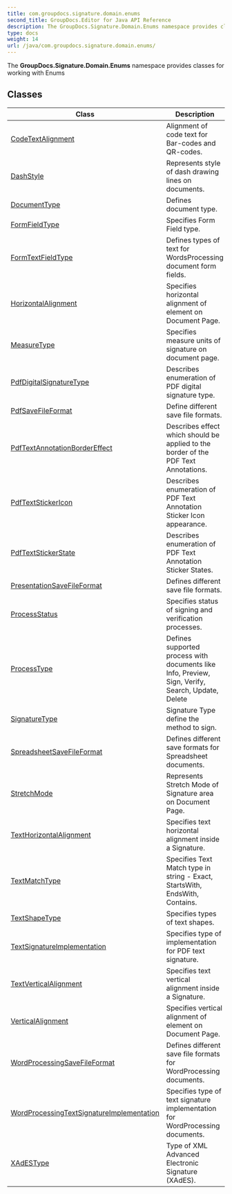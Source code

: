 ```yaml
---
title: com.groupdocs.signature.domain.enums
second_title: GroupDocs.Editor for Java API Reference
description: The GroupDocs.Signature.Domain.Enums namespace provides classes for working with Enums
type: docs
weight: 14
url: /java/com.groupdocs.signature.domain.enums/
---
```


The **GroupDocs.Signature.Domain.Enums** namespace provides classes for working with Enums


## Classes

| Class | Description |
| --- | --- |
| [CodeTextAlignment](../com.groupdocs.signature.domain.enums/codetextalignment) | Alignment of code text for Bar-codes and QR-codes. |
| [DashStyle](../com.groupdocs.signature.domain.enums/dashstyle) | Represents style of dash drawing lines on documents. |
| [DocumentType](../com.groupdocs.signature.domain.enums/documenttype) | Defines document type. |
| [FormFieldType](../com.groupdocs.signature.domain.enums/formfieldtype) | Specifies Form Field type. |
| [FormTextFieldType](../com.groupdocs.signature.domain.enums/formtextfieldtype) | Defines types of text for WordsProcessing document form fields. |
| [HorizontalAlignment](../com.groupdocs.signature.domain.enums/horizontalalignment) | Specifies horizontal alignment of element on Document Page. |
| [MeasureType](../com.groupdocs.signature.domain.enums/measuretype) | Specifies measure units of signature on document page. |
| [PdfDigitalSignatureType](../com.groupdocs.signature.domain.enums/pdfdigitalsignaturetype) | Describes enumeration of PDF digital signature type. |
| [PdfSaveFileFormat](../com.groupdocs.signature.domain.enums/pdfsavefileformat) | Define different save file formats. |
| [PdfTextAnnotationBorderEffect](../com.groupdocs.signature.domain.enums/pdftextannotationbordereffect) | Describes effect which should be applied to the border of the PDF Text Annotations. |
| [PdfTextStickerIcon](../com.groupdocs.signature.domain.enums/pdftextstickericon) | Describes enumeration of PDF Text Annotation Sticker Icon appearance. |
| [PdfTextStickerState](../com.groupdocs.signature.domain.enums/pdftextstickerstate) | Describes enumeration of PDF Text Annotation Sticker States. |
| [PresentationSaveFileFormat](../com.groupdocs.signature.domain.enums/presentationsavefileformat) | Defines different save file formats. |
| [ProcessStatus](../com.groupdocs.signature.domain.enums/processstatus) | Specifies status of signing and verification processes. |
| [ProcessType](../com.groupdocs.signature.domain.enums/processtype) | Defines supported process with documents like Info, Preview, Sign, Verify, Search, Update, Delete |
| [SignatureType](../com.groupdocs.signature.domain.enums/signaturetype) | Signature Type define the method to sign. |
| [SpreadsheetSaveFileFormat](../com.groupdocs.signature.domain.enums/spreadsheetsavefileformat) | Defines different save formats for Spreadsheet documents. |
| [StretchMode](../com.groupdocs.signature.domain.enums/stretchmode) | Represents Stretch Mode of Signature area on Document Page. |
| [TextHorizontalAlignment](../com.groupdocs.signature.domain.enums/texthorizontalalignment) | Specifies text horizontal alignment inside a Signature. |
| [TextMatchType](../com.groupdocs.signature.domain.enums/textmatchtype) | Specifies Text Match type in string - Exact, StartsWith, EndsWith, Contains. |
| [TextShapeType](../com.groupdocs.signature.domain.enums/textshapetype) | Specifies types of text shapes. |
| [TextSignatureImplementation](../com.groupdocs.signature.domain.enums/textsignatureimplementation) | Specifies type of implementation for PDF text signature. |
| [TextVerticalAlignment](../com.groupdocs.signature.domain.enums/textverticalalignment) | Specifies text vertical alignment inside a Signature. |
| [VerticalAlignment](../com.groupdocs.signature.domain.enums/verticalalignment) | Specifies vertical alignment of element on Document Page. |
| [WordProcessingSaveFileFormat](../com.groupdocs.signature.domain.enums/wordprocessingsavefileformat) | Defines different save file formats for WordProcessing documents. |
| [WordProcessingTextSignatureImplementation](../com.groupdocs.signature.domain.enums/wordprocessingtextsignatureimplementation) | Specifies type of text signature implementation for WordProcessing documents. |
| [XAdESType](../com.groupdocs.signature.domain.enums/xadestype) | Type of XML Advanced Electronic Signature (XAdES). |
